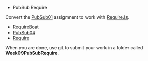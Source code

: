 * PubSub Require

Convert the [PubSub01](PubSub01.html) assigmnent to work with 
[RequireJs](http://requirejs.org/).

- [RequireBoat](https://github.com/charliecalvert/JsObjects/tree/master/JavaScript/Design/RequireBoat)
- [PubSub04](https://github.com/charliecalvert/JsObjects/tree/master/JavaScript/Design/PubSubTopic04)
- [Require](http://www.elvenware.com/charlie/development/web/JavaScript/Require.html)

When you are done, use git to submit your work in a folder called 
**Week09PubSubRequire**.

